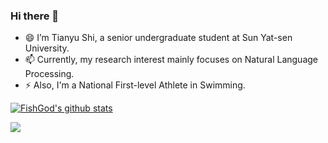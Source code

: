### Hi there 👋
- 😄 I’m Tianyu Shi, a senior undergraduate student at Sun Yat-sen University.
- 📫 Currently, my research interest mainly focuses on Natural Language Processing.
- ⚡ Also, I'm a National First-level Athlete in Swimming.
<!--
**sty-hhh/sty-hhh** is a ✨ _special_ ✨ repository because its `README.md` (this file) appears on your GitHub profile.

[![Most used languages](https://github-readme-stats.vercel.app/api/top-langs/?username=sty-hhh&hide_border=true&layout=compact&langs_count=6&text_color=000&icon_color=fff&bg_color=ff "![Most used languages")](https://github.com/sty-hhh/sty-hhh)

Here are some ideas to get you started:

- 😄 I’m Tianyu Shi, a senior undergraduate student at Sun Yat-sen University.
- 📫 Currently, my research interest mainly focuses on Natural Language Processing.
- ⚡ Also, I'm a national first-level athlete in Swimming.
-->

[![FishGod's github stats](https://github-readme-stats.vercel.app/api?username=sty-hhh&show_icons=true&hide_border=true&text_color=0f0&icon_color=fff&bg_color=000 "![FishGod's github stats")](https://github.com/sty-hhh/sty-hhh)



<img src="https://visitor-badge.glitch.me/badge?page_id=sty-hhh" /> </div>

